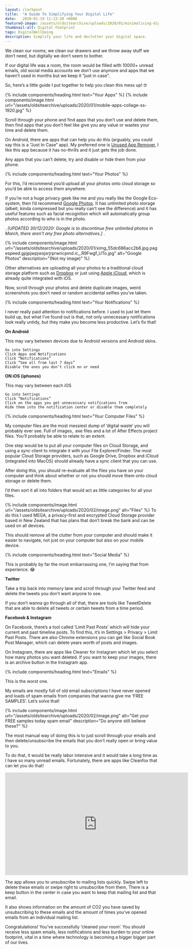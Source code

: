 ```yaml
---
layout: clarkpost
title:  "A Guide To Simplifying Your Digital Life"
date:   2020-01-19 11:12:38 +0000
featured-image: /assets/oldsitearchive/uploads/2020/01/minimalising-digital-life.png
thumbnail-alt: Digital Footprint
tags: DigitalWellbeing
description: Simplify your life and declutter your digital space.
---
```



We clean our rooms; we clean our drawers and we throw away stuff we don’t need, but digitally we don’t seem to bother.

If our digital life was a room, the room would be filled with 10000+ unread emails, old social media accounts we don’t use anymore and apps that we haven’t used in months but we keep it “just in case”.

So, here’s a little guide I put together to help you clean this mess up! 🤓

{% include components/heading.html text="Your Apps" %}
{% include components/image.html url="/assets/oldsitearchive/uploads/2020/01/mobile-apps-collage-ss-1920.jpg" %}

Scroll through your phone and find apps that you don’t use and delete them, then find apps that you don’t feel like give you any value or wastes your time and delete them.

On Android, there are apps that can help you do this (arguably, you could say this is a “Just In Case” app). My preferred one is [Unused App Remover](https://play.google.com/store/apps/details?id=com.vs_unusedappremover), I like this app because it has no-thrills and it just gets the job done.

Any apps that you can’t delete, try and disable or hide them from your phone.

{% include components/heading.html text="Your Photos" %}

For this, I’d recommend you’d upload all your photos onto cloud storage so you’d be able to access them anywhere.

If you’re not a huge privacy geek like me and you really like the Google Eco-system, then I’d recommend [Google Photos](https://photos.google.com). It has unlimited photo storage (albeit, kinda compressed but you really can’t see the difference) and it has useful features such as facial recognition which will automatically group photos according to who is in the photo.

.
<i>[UPDATED 30/12/2020: Google is to discontinue free unlimited photos in March, there aren't any free photo alternatives.]</i>
.

{% include components/image.html url="/assets/oldsitearchive/uploads/2020/01/ximg_55dc686acc2b6.jpg.pagespeed.gpjpjwpjwsjsrjrprwricpmd.ic_.R9Fwgf_UTo.jpg" alt="Google Photos" description="(Not my image)" %}



Other alternatives are uploading all your photos to a traditional cloud storage platform such as [Dropbox](https://dropbox.com) or just using [Apple iCloud](https://icloud.com), which is already quite integrated with iOS.

Now, scroll through your photos and delete duplicate images, weird screenshots you don’t need or random accidental selfies you’ve taken.

{% include components/heading.html text="Your Notifications" %}

I never really paid attention to notifications before. I used to just let them build up, but what I’ve found out is that, not only unnecessary notifications look really untidy, but they make you become less productive. Let’s fix that!

<b>On Android</b>

This may vary between devices due to Android versions and Android skins.

    Go into Settings
    Click Apps and Notifications
    Click “Notifications”
    Click “See all from last 7 days”
    Disable the ones you don’t click on or need

<b>ON iOS (iphones)</b>

This may vary between each iOS

    Go into Settings
    Click “Notifications”
    Click on the apps you get unnecessary notifications from
    Hide them into the notification center or disable them completely

{% include components/heading.html text="Your Computer Files" %}

My computer files are the most messiest dump of ’digital waste‘ you will probably ever see. Full of images, .exe files and a lot of After Effects project files. You’ll probably be able to relate to an extent.

One step would be to put all your computer files on Cloud Storage, and using a sync client to integrate it with your File Explorer/Finder. The most popular Cloud Storage providers, such as Google Drive, Dropbox and iCloud (integrated into MacOS) should already have a sync client that you can use.

After doing this, you should re-evaluate all the files you have on your computer and think about whether or not you should move them onto cloud storage or delete them.

I’d then sort it all into folders that would act as little categories for all your files.

{% include components/image.html url="/assets/oldsitearchive/uploads/2020/02/image.png" alt="Files" %}
To do this I used MEGA, a privacy-first and encrypted Cloud Storage provider based in New Zealand that has plans that don’t break the bank and can be used on all devices.

This should remove all the clutter from your computer and should make it easier to navigate, not just on your computer but also on your mobile device.

{% include components/heading.html text="Social Media" %}

This is probably by far the most embarrassing one, I’m saying that from experience. 😂

<b>Twitter</b>

Take a trip back into memory lane and scroll through your Twitter feed and delete the tweets you don’t want anyone to see.

If you don’t wanna go through all of that, there are tools like TweetDelete that are able to delete all tweets or certain tweets from a time period.

<b>Facebook & Instagram </b>

On Facebook, there’s a tool called ‘Limit Past Posts’ which will hide your current and past timeline posts. To find this, it’s in Settings > Privacy > Limit Past Posts. There are also Chrome extensions you can get like Social Book Post Manager, which can delete years worth of posts and images.

On Instagram, there are apps like Cleaner for Instagram which let you select how many photos you want deleted. If you want to keep your images, there is an archive button in the Instagram app.


{% include components/heading.html text="Emails" %}

This is the worst one.

My emails are mostly full of old email subscriptions I have never opened and loads of spam emails from companies that wanna give me ‘FREE SAMPLES’. Let’s solve that!

{% include components/image.html url="/assets/oldsitearchive/uploads/2020/02/image.png" alt="Get your FREE samples today spam email" description="Do anyone still believe these?" %}


The most manual way of doing this is to just scroll through your emails and then delete/unsubscribe the emails that you don’t really open or bring value to you.

To do that, it would be really labor intensive and it would take a long time as I have so many unread emails. Fortunately, there are apps like Cleanfox that can let you do that!

<iframe width="600" height="337" src="https://www.youtube.com/embed/vwNDfz8GQts" frameborder="0" allow="accelerometer; autoplay; clipboard-write; encrypted-media; gyroscope; picture-in-picture" allowfullscreen></iframe>

The app allows you to unsubscribe to mailing lists quickly. Swipe left to delete these emails or swipe right to unsubscribe from them, There is a keep button in the center in case you want to keep that mailing list and that email.

It also shows information on the amount of CO2 you have saved by unsubscribing to these emails and the amount of times you’ve opened emails from an individual mailing list.

Congratulations! You’ve successfully ‘cleaned your room’. You should receive less spam emails, less notifications and less burden to your online footprint, vital in a time where technology is becoming a bigger bigger part of our lives.
